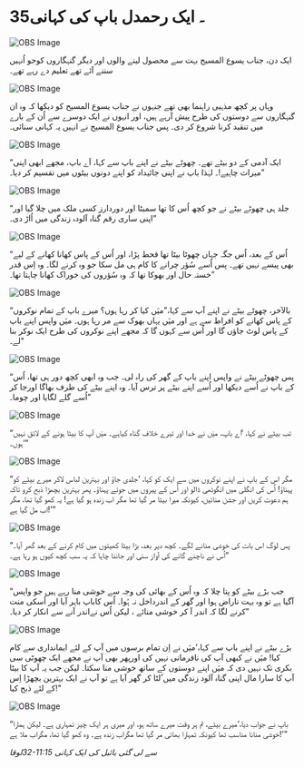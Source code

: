 # 35۔ ایک رحمدل باپ کی کہانی

![OBS Image](https://cdn.door43.org/obs/jpg/360px/obs-en-35-01.jpg)

ایک دن، جناب یسوع المسیح بہت سے محصول لینے والوں اور دیگر گنہگاروں کوجو اُنہیں سننے آئے تھے تعلیم دے رہے تھے۔

![OBS Image](https://cdn.door43.org/obs/jpg/360px/obs-en-35-02.jpg)

وہاں پر کچھ مذہبی راہنما بھی تھے جنہوں نے جناب یسوع المسیح کو دیکھا کہ وہ ان گنہگاروں سے دوستوں کی طرح پیش آرہے ہیں، اور انہوں نے ایک دوسرے سے اُن کے بارے میں تنقید کرنا شروع کر دی۔ پس جناب یسوع المسیح نے انہیں یہ کہانی سنائی۔

![OBS Image](https://cdn.door43.org/obs/jpg/360px/obs-en-35-03.jpg)

“ایک آدمی کے دو بیٹے تھے۔ چھوٹے بیٹے نے اپنے باپ سے کہا، اَے باپ، مجھے ابھی اپنی میراث چاہیے!۔ لہٰذا باپ نے اپنی جائیداد کو اپنے دونوں بیٹوں میں تقسیم کر دیا۔”

![OBS Image](https://cdn.door43.org/obs/jpg/360px/obs-en-35-04.jpg)

“جلد ہی چھوٹے بیٹے نے جو کچھ اُس کا تھا سمیٹا اور دوردارز کسی ملک میں چلا گیا اور اپنی ساری رقم گناہ آلودہ زندگی میں اُاڑ دی۔”

![OBS Image](https://cdn.door43.org/obs/jpg/360px/obs-en-35-05.jpg)

“اُس کے بعد، اُس جگہ جہاں چھوٹا بیٹا تھا قحط پڑا، اور اُس کے پاس کھانا کھانے کے لیے بھی پیسے نہیں تھے۔ پس اُسے سُؤر چرانے کا کام ہی مل سکا جو وہ کرنے لگا۔ وہ اِس قدر خستہ حال اور بھوکا تھا کہ وہ سُؤروں کی خوراک کھانا چاہتا تھا۔”

![OBS Image](https://cdn.door43.org/obs/jpg/360px/obs-en-35-06.jpg)

“بالآخر، چھوٹے بیٹے نے اپنے آپ سے کہا،”میَں کیا کر رہا ہوں؟ میرے باپ کے تمام نوکروں کے پاس کھانے کو افراط سے ہے اور میَں یہاں بھوک سے مر رہا ہوں۔ میَں واپس اپنے باپ کے پاس لوٹ جاؤں گا اور اُس سے کہوں گا کہ مجھے اپنے نوکروں کی طرح ایک نوکر بنا لے۔"

![OBS Image](https://cdn.door43.org/obs/jpg/360px/obs-en-35-07.jpg)

“پس چھوٹے بیٹے نے واپس اپنے باپ کے گھر کی راہ لی۔ جب وہ ابھی کچھ دور ہی تھا، اُس کے باپ نے اُسے دیکھا اور اُسے اپنے بیٹے پر ترس آیا۔ وہ اپنے بیٹے کی طرف بھاگا اورجا کر اُسے گلے لگایا اور چوما۔”

![OBS Image](https://cdn.door43.org/obs/jpg/360px/obs-en-35-08.jpg)

“تب بیٹے نے کہا، ‘اَے باپ، میَں نے خدا اور تیرے خلاف گناہ کیاہے۔ میَں آپ کا بیٹا ہونے کے لائق نہیں ہوں۔’”

![OBS Image](https://cdn.door43.org/obs/jpg/360px/obs-en-35-09.jpg)

“مگر اس کے باپ نے اپنے نوکروں میں سے ایک کو کہا، ‘جلدی جاؤ اور بہترین لباس لاکر میرے بیٹے کو پہناؤ! اُس کی انگلی میں انگوٹھی ڈالو اور اُس کے پیروں میں جوتے پہناؤ۔ پھر بہترین بچھڑا ذبح کرو تاکہ ہم دعوت کریں اور جشن منائیں، کیونکہ میرا بیٹا مر گیا تھا مگر اب زندہ ہو گیا ہے! یہ کھو گیا تھا، مگر اب مل گیا ہے!’”

![OBS Image](https://cdn.door43.org/obs/jpg/360px/obs-en-35-10.jpg)

“پس لوگ اس بات کی خوشی منانے لگے۔ کچھ دیر بعد، بڑا بیٹا کھیتوں میں کام کرنے کے بعد گھر آیا۔ اُس نے ناچنے گانے کی آواز سنی اور جاننا چاہا کہ یہ سب کچھ کیوں ہو رہا ہے۔”

![OBS Image](https://cdn.door43.org/obs/jpg/360px/obs-en-35-11.jpg)

“جب بڑے بیٹے کو پتا چلا کہ وہ اُس کے بھائی کی وجہ سے خوشی منا رہے ہیں جو واپس آگیا ہے تو وہ بہت ناراض ہوا اور گھر کے اندرداخل نہ ہُوا۔ اُس کاباپ باہر آیا اور اُسکی منت کرنے لگا کہ اندر آ کر خوشی منائے ، لیکن اُس نےاندر آنے سے انکار کر دیا۔”

![OBS Image](https://cdn.door43.org/obs/jpg/360px/obs-en-35-12.jpg)

بڑے بیٹے نے اپنے باپ سے کہا،’میَں نے اِن تمام برسوں میں آپ کے لئے ایمانداری سے کام کیا! میَں نے کبھی آپ کی نافرمانی نہیں کی اورپھر بھی آپ نے مجھے ایک چھوٹی سی بکری تک نہیں دی کہ میَں اپنے دوستوں کے ساتھ خوشی منا سکتا۔ لیکن جب یہ آپ کا بیٹا آپ کا سارا مال اپنی گناہ آلود زندگی میں ُلٹا کر گھر آیا ہے تو آپ نے ایک بہترین بچھڑا اِس کے لئے ذبح کیا!"

![OBS Image](https://cdn.door43.org/obs/jpg/360px/obs-en-35-13.jpg)

“باپ نے جواب دیا،‘میرے بیٹے، تم ہر وقت میرے ساتھ ہو، اور میری ہر ایک چیز تمہاری ہے۔ لیکن ہمارا خوشی منانا مناسب تھا کیونکہ تمہارا بھائی مر گیا تھا مگراب زندہ ہے۔ وہ کھو گیا تھا، مگراب ملا ہے!’”

_لوقا‎32-11:15 سے لی گئی بائبل کی ایک کہانی_